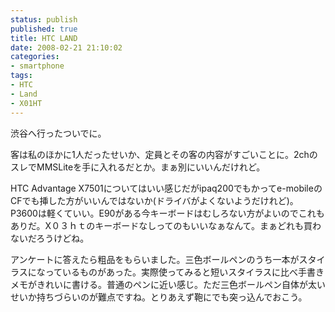 ```yaml
---
status: publish
published: true
title: HTC LAND
date: 2008-02-21 21:10:02
categories:
- smartphone
tags:
- HTC
- Land
- X01HT
---
```

渋谷へ行ったついでに。

客は私のほかに1人だったせいか、定員とその客の内容がすごいことに。2chのスレでMMSLiteを手に入れるだとか。まぁ別にいいんだけれど。

HTC Advantage X7501についてはいい感じだがipaq200でもかってe-mobileのCFでも挿した方がいいんではないか(ドライバがよくないようだけれど)。P3600は軽くていい。E90がある今キーボードはむしろない方がよいのでこれもありだ。X０３ｈｔのキーボードなしってのもいいなぁなんて。まぁどれも買わないだろうけどね。

アンケートに答えたら粗品をもらいました。三色ボールペンのうち一本がスタイラスになっているものがあった。実際使ってみると短いスタイラスに比べ手書きメモがきれいに書ける。普通のペンに近い感じ。ただ三色ボールペン自体が太いせいか持ちづらいのが難点ですね。とりあえず鞄にでも突っ込んでおこう。
